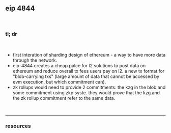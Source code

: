 ## eip 4844

<br>

### tl; dr

<br>

* first interation of sharding design of ethereum - a way to have more data through the network.
* eip-4844 creates a cheap palce for l2 solutions to post data on ethereum and reduce overall tx fees users pay on l2. a new tx format for "blob-carrying txs" (large amount of data that cannot be accessed by evm execution, but which commitment can).
* zk rollups would need to provide 2 commitments: the kzg in the blob and some commitment using zkp syste. they would prove that the kzg and the zk rollup commitment refer to the same data.


<br>

---

### resources
